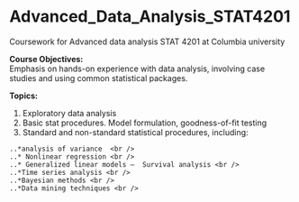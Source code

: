 # Advanced_Data_Analysis_STAT4201
Coursework for Advanced data analysis STAT 4201 at Columbia university 

**Course Objectives:** <br />
Emphasis on hands-on experience with data analysis, involving case studies and using common statistical packages.


**Topics:** <br />
1. Exploratory data analysis<br />
2. Basic stat procedures. Model formulation, goodness-of-fit testing<br />
3. Standard and non-standard statistical procedures, including: <br />
```Linear regression <br />
..*analysis of variance  <br />
..* Nonlinear regression <br />
..* Generalized linear models –  Survival analysis <br />
..*Time series analysis <br />
..*Bayesian methods <br />
..*Data mining techniques <br />
